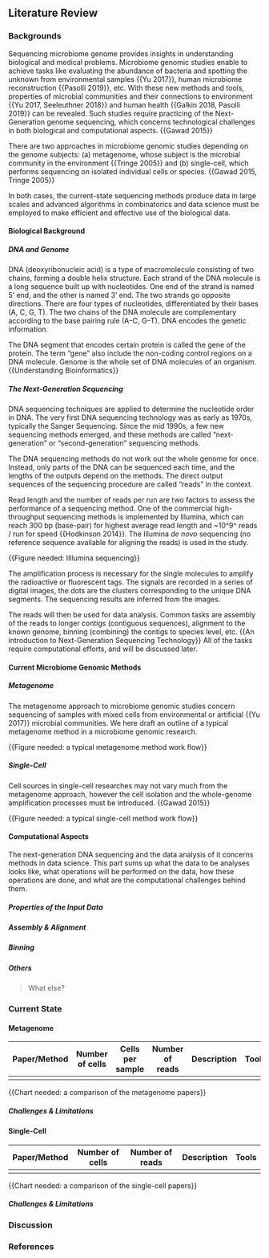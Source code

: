 ## Literature Review

### Backgrounds

Sequencing microbiome genome provides insights in understanding biological and medical problems. Microbiome genomic studies enable to achieve tasks like evaluating the abundance of bacteria and spotting the unknown from environmental samples {{Yu 2017}}, human microbiome reconstruction {{Pasolli 2019}}, etc. With these new methods and tools, properties of microbial communities and their connections to environment {{Yu 2017, Seeleuthner 2018}} and human health {{Galkin 2018, Pasolli 2019}} can be revealed. Such studies require practicing of the Next-Generation genome sequencing, which concerns technological challenges in both biological and computational aspects. {{Gawad 2015}}

There are two approaches in microbiome genomic studies depending on the genome subjects: (a) metagenome, whose subject is the microbial community in the environment {{Tringe 2005}} and  (b) single-cell, which performs sequencing on isolated individual cells or species. {{Gawad 2015, Tringe 2005}} 

In both cases, the current-state sequencing methods produce data in large scales and advanced algorithms in combinatorics and data science must be employed to make efficient and effective use of the biological data.

#### Biological Background

##### DNA and Genome

DNA (deoxyribonucleic acid) is a type of macromolecule consisting of two chains, forming a double helix structure. Each strand of the DNA molecule is a long sequence built up with nucleotides. One end of the strand is named 5’ end, and the other is named 3’ end. The two strands go opposite directions. There are four types of nucleotides, differentiated by their bases (A, C, G, T). The two chains of the DNA molecule are complementary according to the base pairing rule (A–C, G–T). DNA encodes the genetic information.

The DNA segment that encodes certain protein is called the gene of the protein. The term “gene” also include the non-coding control regions on a DNA molecule. Genome is the whole set of DNA molecules of an organism. {{Understanding Bioinformatics}}

##### The Next-Generation Sequencing

DNA sequencing techniques are applied to determine the nucleotide order in DNA. The very first DNA sequencing technology was as early as 1970s, typically the Sanger Sequencing. Since the mid 1990s, a few new sequencing methods emerged, and these methods are called “next-generation” or “second-generation” sequencing methods.

The DNA sequencing methods do not work out the whole genome for once. Instead, only parts of the DNA can be sequenced each time, and the lengths of the outputs depend on the methods. The direct output sequences of the sequencing procedure are called “reads” in the context.

Read length and the number of reads per run are two factors to assess the performance of a sequencing method. One of the commercial high-throughput sequencing methods is implemented by Illumina, which can reach 300 bp (base-pair) for highest average read length and ~10^9^ reads / run for speed {{Hodkinson 2014}}. The Illumina *de novo* sequencing (no reference sequence available for aligning the reads) is used in the study. 

{{Figure needed: IIllumina sequencing}}

The amplification process is necessary for the single molecules to amplify the radioactive or fluorescent tags. The signals are recorded in a series of digital images, the dots are the clusters corresponding to the unique DNA segments. The sequencing results are inferred from the images.

The reads will then be used for data analysis. Common tasks are assembly of the reads to longer contigs (contiguous sequences), alignment to the known genome, binning (combining) the contigs to species level, etc. {{An introduction to Next-Generation Sequencing Technology}} All of the tasks require computational efforts, and will be discussed later.


#### Current Microbiome Genomic Methods

##### Metagenome

The metagenome approach to microbiome genomic studies concern sequencing of samples with mixed cells from environmental or artificial {{Yu 2017}} microbial communities. We here draft an outline of a typical metagenome method in a microbiome genomic research.

{{Figure needed: a typical metagenome method work flow}}

##### Single-Cell

Cell sources in single-cell researches may not vary much from the metagenome approach, however the cell isolation and the whole-genome amplification processes must be introduced. {{Gawad 2015}}

{{Figure needed: a typical single-cell method work flow}}

#### Computational Aspects

The next-generation DNA sequencing and the data analysis of it concerns methods in data science. This part sums up what the data to be analyses looks like, what operations will be performed on the data, how these operations are done, and what are the computational challenges behind them.

##### Properties of the Input Data



##### Assembly & Alignment

##### Binning

##### Others

> What else?

### Current State

#### Metagenome

| Paper/Method | Number of cells | Cells per sample | Number of reads | Description | Tools |
| ------------ | --------------- | ---------------- | --------------- | ----------- | ----- |
|              |                 |                  |                 |             |       |

{{Chart needed: a comparison of the metagenome papers}}

##### Challenges & Limitations

#### Single-Cell

| Paper/Method | Number of cells | Number of reads | Description | Tools |
| ------------ | --------------- | --------------- | ----------- | ----- |
|              |                 |                 |             |       |

{{Chart needed: a comparison of the single-cell papers}}

##### Challenges & Limitations

### Discussion

### References



